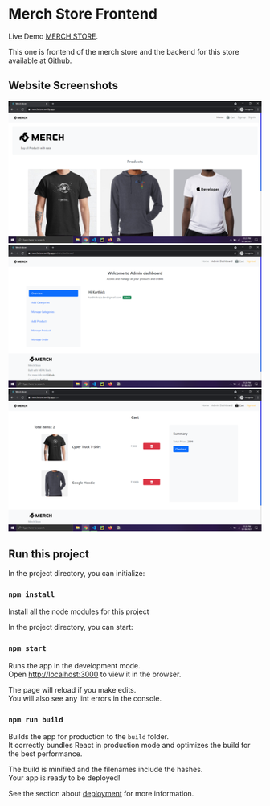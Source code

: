 # Merch Store Frontend

Live Demo [MERCH STORE](https://merchstore.netlify.app/).

This one is frontend of the merch store and the backend for this store available at [Github](https://github.com/karthickraja-kr/Merch-Store-backend).

## Website Screenshots

![](images/home.png)
![](images/adminpanel.png)
![](images/cart.png)

## Run this project

In the project directory, you can initialize:

### `npm install`

Install all the node modules for this project

In the project directory, you can start:

### `npm start`

Runs the app in the development mode.\
Open [http://localhost:3000](http://localhost:3000) to view it in the browser.

The page will reload if you make edits.\
You will also see any lint errors in the console.

### `npm run build`

Builds the app for production to the `build` folder.\
It correctly bundles React in production mode and optimizes the build for the best performance.

The build is minified and the filenames include the hashes.\
Your app is ready to be deployed!

See the section about [deployment](https://facebook.github.io/create-react-app/docs/deployment) for more information.
